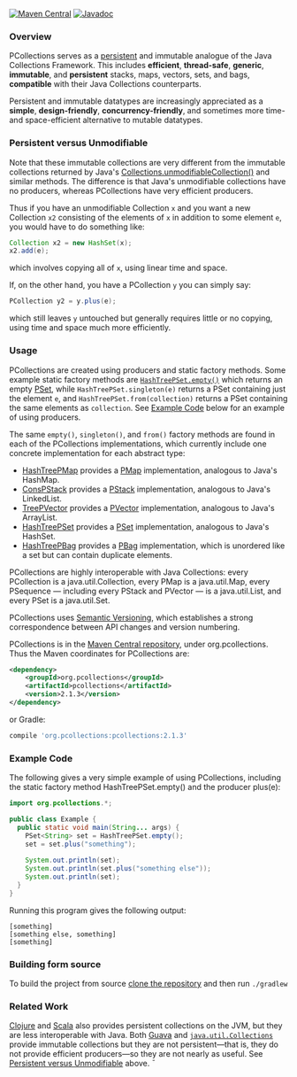 [![Maven Central](https://img.shields.io/maven-central/v/org.pcollections/pcollections.svg)](https://mvnrepository.com/artifact/org.pcollections/pcollections/latest)
[![Javadoc](https://www.javadoc.io/badge/org.pcollections/pcollections.svg)](https://www.javadoc.io/doc/org.pcollections/pcollections)

### Overview

PCollections serves as a [persistent](https://en.wikipedia.org/wiki/Persistent_data_structure) and immutable analogue of the Java Collections Framework. This includes **efficient**, **thread-safe**, **generic**, **immutable**, and **persistent** stacks, maps, vectors, sets, and bags, **compatible** with their Java Collections counterparts.

Persistent and immutable datatypes are increasingly appreciated as a **simple**, **design-friendly**, **concurrency-friendly**, and sometimes more time- and space-efficient alternative to mutable datatypes.

### Persistent versus Unmodifiable

Note that these immutable collections are very different from the immutable collections returned by Java's [Collections.unmodifiableCollection()](https://docs.oracle.com/javase/8/docs/api/java/util/Collections.html#unmodifiableCollection-java.util.Collection-) and similar methods. The difference is that Java's unmodifiable collections have no producers, whereas PCollections have very efficient producers.

Thus if you have an unmodifiable Collection `x` and you want a new Collection `x2` consisting of the elements of `x` in addition to some element `e`, you would have to do something like:
```Java
Collection x2 = new HashSet(x);
x2.add(e);
```
which involves copying all of `x`, using linear time and space.

If, on the other hand, you have a PCollection `y` you can simply say:
```Java
PCollection y2 = y.plus(e);
```
which still leaves `y` untouched but generally requires little or no copying, using time and space much more efficiently.

### Usage

PCollections are created using producers and static factory methods. Some example static factory methods are [`HashTreePSet.empty()`](https://javadoc.io/page/org.pcollections/pcollections/latest/org/pcollections/HashTreePSet.html#empty()) which returns an empty [PSet](https://javadoc.io/page/org.pcollections/pcollections/latest/org/pcollections/PSet.html), while `HashTreePSet.singleton(e)` returns a PSet containing just the element `e`, and `HashTreePSet.from(collection)` returns a PSet containing the same elements as `collection`. See [Example Code](#example-code) below for an example of using producers.

The same `empty()`, `singleton()`, and `from()` factory methods are found in each of the PCollections implementations, which currently include one concrete implementation for each abstract type:
* [HashTreePMap](https://javadoc.io/page/org.pcollections/pcollections/latest/org/pcollections/HashTreePMap.html) provides a [PMap](https://javadoc.io/page/org.pcollections/pcollections/latest/org/pcollections/PMap.html) implementation, analogous to Java's HashMap.
* [ConsPStack](https://javadoc.io/page/org.pcollections/pcollections/latest/org/pcollections/ConsPStack.html) provides a [PStack](https://javadoc.io/page/org.pcollections/pcollections/latest/org/pcollections/PStack.html) implementation, analogous to Java's LinkedList.
* [TreePVector](https://javadoc.io/page/org.pcollections/pcollections/latest/org/pcollections/TreePVector.html) provides a [PVector](https://javadoc.io/page/org.pcollections/pcollections/latest/org/pcollections/PVector.html) implementation, analogous to Java's ArrayList.
* [HashTreePSet](https://javadoc.io/page/org.pcollections/pcollections/latest/org/pcollections/HashTreePSet.html) provides a [PSet](https://javadoc.io/page/org.pcollections/pcollections/latest/org/pcollections/PSet.html) implementation, analogous to Java's HashSet.
* [HashTreePBag](https://javadoc.io/page/org.pcollections/pcollections/latest/org/pcollections/HashTreePBag.html) provides a [PBag](https://javadoc.io/page/org.pcollections/pcollections/latest/org/pcollections/PBag.html) implementation, which is unordered like a set but can contain duplicate elements.

PCollections are highly interoperable with Java Collections: every PCollection is a java.util.Collection, every PMap is a java.util.Map, every PSequence — including every PStack and PVector — is a java.util.List, and every PSet is a java.util.Set.

PCollections uses [Semantic Versioning](https://semver.org/), which establishes a strong correspondence between API changes and version numbering.

PCollections is in the [Maven Central repository](https://search.maven.org/#search|ga|1|a:%22pcollections%22), under org.pcollections. Thus the Maven coordinates for PCollections are:

```xml
<dependency>
    <groupId>org.pcollections</groupId>
    <artifactId>pcollections</artifactId>
    <version>2.1.3</version>
</dependency>
```

or Gradle:
```groovy
compile 'org.pcollections:pcollections:2.1.3'
```

### Example Code

The following gives a very simple example of using PCollections, including the static factory method HashTreePSet.empty() and the producer plus(e):
```Java
import org.pcollections.*;

public class Example {
  public static void main(String... args) {
    PSet<String> set = HashTreePSet.empty();
    set = set.plus("something");
    
    System.out.println(set);
    System.out.println(set.plus("something else"));
    System.out.println(set);
  }
}
```
Running this program gives the following output:
```
[something]
[something else, something]
[something]
```

### Building form source
To build the project from source [clone the repository](https://github.com/pcollections/pcollections.git) and then run `./gradlew`

### Related Work

[Clojure](https://clojure.org/) and [Scala](https://www.scala-lang.org/) also provides persistent collections on the JVM, but they are less interoperable with Java. Both [Guava](https://github.com/google/guava) and [`java.util.Collections`](https://docs.oracle.com/javase/8/docs/api/java/util/Collections.html#unmodifiableCollection-java.util.Collection-) provide immutable collections but they are not persistent—that is, they do not provide efficient producers—so they are not nearly as useful. See [Persistent versus Unmodifiable](#persistent-versus-unmodifiable) above.
¯

